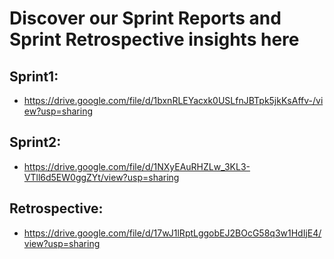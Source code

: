 # Discover our Sprint Reports and Sprint Retrospective insights here
## Sprint1:
- https://drive.google.com/file/d/1bxnRLEYacxk0USLfnJBTpk5jkKsAffv-/view?usp=sharing
## Sprint2:
- https://drive.google.com/file/d/1NXyEAuRHZLw_3KL3-VTll6d5EW0ggZYt/view?usp=sharing
## Retrospective:
- https://drive.google.com/file/d/17wJ1lRptLggobEJ2BOcG58q3w1HdIjE4/view?usp=sharing
